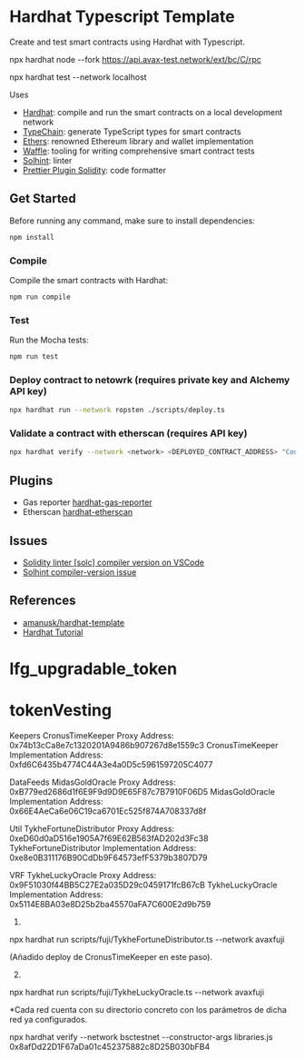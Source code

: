 # Hardhat Typescript Template

Create and test smart contracts using Hardhat with Typescript.


npx hardhat node --fork https://api.avax-test.network/ext/bc/C/rpc

npx hardhat test  --network localhost

Uses

- [Hardhat](https://github.com/nomiclabs/hardhat): compile and run the smart contracts on a local development network
- [TypeChain](https://github.com/ethereum-ts/TypeChain): generate TypeScript types for smart contracts
- [Ethers](https://github.com/ethers-io/ethers.js/): renowned Ethereum library and wallet implementation
- [Waffle](https://github.com/EthWorks/Waffle): tooling for writing comprehensive smart contract tests
- [Solhint](https://github.com/protofire/solhint): linter
- [Prettier Plugin Solidity](https://github.com/prettier-solidity/prettier-plugin-solidity): code formatter

## Get Started

Before running any command, make sure to install dependencies:

```sh
npm install
```

### Compile

Compile the smart contracts with Hardhat:

```sh
npm run compile
```

### Test

Run the Mocha tests:

```sh
npm run test
```

### Deploy contract to netowrk (requires private key and Alchemy API key)

```sh
npx hardhat run --network ropsten ./scripts/deploy.ts
```

### Validate a contract with etherscan (requires API key)

```sh
npx hardhat verify --network <network> <DEPLOYED_CONTRACT_ADDRESS> "Constructor argument 1"
```

## Plugins

- Gas reporter [hardhat-gas-reporter](https://hardhat.org/plugins/hardhat-gas-reporter.html)
- Etherscan [hardhat-etherscan](https://hardhat.org/plugins/nomiclabs-hardhat-etherscan.html)

## Issues

- [Solidity linter [solc] compiler version on VSCode](https://ethereum.stackexchange.com/questions/46158/solved-how-to-change-solidity-linter-solc-compiler-version-in-visual-studio-c)
- [Solhint compiler-version issue](https://github.com/protofire/solhint/issues/230)

## References

- [amanusk/hardhat-template](https://github.com/amanusk/hardhat-template)
- [Hardhat Tutorial](https://hardhat.org/tutorial/)
# lfg_upgradable_token
# tokenVesting

Keepers
CronusTimeKeeper Proxy Address: 0x74b13cCa8e7c1320201A9486b907267d8e1559c3
CronusTimeKeeper Implementation Address: 0xfd6C6435b4774C44A3e4a0D5c5961597205C4077

DataFeeds
MidasGoldOracle Proxy Address:  0xB779ed2686d1f6E9F9d9D9E65F87c7B7910F06D5
MidasGoldOracle Implementation Address:  0x66E4AeCa6e06C19ca6701Ec525f874A708337d8f

Util
TykheFortuneDistributor Proxy Address: 0xeD60d0aD516e1905A7f69E62B563fAD202d3Fc38
TykheFortuneDistributor Implementation Address: 0xe8e0B311176B90CdDb9F64573efF5379b3807D79

VRF
TykheLuckyOracle Proxy Address:  0x9F51030f44BB5C27E2a035D29c0459171fcB67cB
TykheLuckyOracle Implementation Address:  0x5114E8BA03e8D25b2ba45570aFA7C600E2d9b759



1.
npx hardhat run scripts/fuji/TykheFortuneDistributor.ts --network avaxfuji

(Añadido deploy de CronusTimeKeeper en este paso).

2.
npx hardhat run scripts/fuji/TykheLuckyOracle.ts --network avaxfuji

*Cada red cuenta con su directorio concreto con los parámetros de dicha red ya configurados.


npx hardhat verify --network bsctestnet  --constructor-args libraries.js 0x8afDd22D1F67aDa01c452375882c8D25B030bFB4